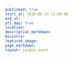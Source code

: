 ```yaml
---
published: true
start_at: 2018-05-13 11:00:00
end_at:
all_day: true
location:
description_markdown:
ministry:
featured_image:
page_markdown:
layout: single_event
---
```

